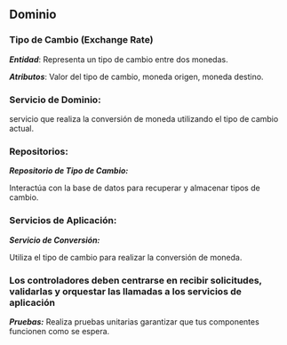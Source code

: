 
## Dominio

### Tipo de Cambio (Exchange Rate)

***Entidad***: Representa un tipo de cambio entre dos monedas.
   
***Atributos***: Valor del tipo de cambio, moneda origen, moneda destino.


### Servicio de Dominio:
   servicio que realiza la conversión de moneda utilizando el 
   tipo de cambio actual.


### Repositorios:
   ***Repositorio de Tipo de Cambio:***

   Interactúa con la base de datos para recuperar y almacenar tipos de cambio.

### Servicios de Aplicación:
 ***Servicio de Conversión:***

   Utiliza el tipo de cambio para realizar la conversión de moneda.



###  Los controladores deben centrarse en recibir solicitudes, validarlas y orquestar las llamadas a los servicios de aplicación
***Pruebas:***
   Realiza pruebas unitarias garantizar que tus componentes funcionen como se espera.
   